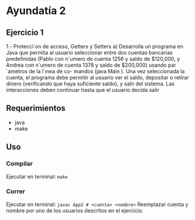 # Ayundatía 2 
## Ejercicio 1
1.- Protecci´on de acceso, Getters y Setters
a) Desarrolla un programa en Java que permita al usuario seleccionar entre dos cuentas
bancarias predefinidas (Pablo con n´umero de cuenta 1256 y saldo de $120,000, y Andrea
con n´umero de cuenta 1378 y saldo de $200,000) usando par´ametros de la l´ınea de co-
mandos (java Main <numeroCuenta> <titular>). Una vez seleccionada la cuenta, el
programa debe permitir al usuario ver el saldo, depositar o retirar dinero (verificando que
haya suficiente saldo), y salir del sistema. Las interacciones deben continuar hasta que el
usuario decida salir

## Requerimientos
- java
- make

## Uso
### Compilar
Ejecutar en terminal: ```make ```

### Correr
Ejecutar en terminal: ```javac App2 # <cuenta> <nombre>```
Reemplazar cuenta y nombre por uno de los usuarios descritos en el ejercicio.
